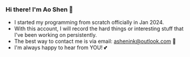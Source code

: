 ### Hi there! I'm Ao Shen 👋
- I started my programming from scratch officially in Jan 2024.
- With this account, I will record the hard things or interesting stuff that I've been working on persistently.
- The best way to contact me is via email: ashenink@outlook.com 📩
- I'm always happy to hear from YOU! 💕

<!--
**ashenink/ashenink** is a ✨ _special_ ✨ repository because its `README.md` (this file) appears on your GitHub profile.

Here are some ideas to get you started:

- 🔭 I’m currently working on ...
- 🌱 I’m currently learning ...
- 👯 I’m looking to collaborate on ...
- 🤔 I’m looking for help with ...
- 💬 Ask me about ...
- 📫 How to reach me: ...
- 😄 Pronouns: ...
- ⚡ Fun fact: ...
-->
